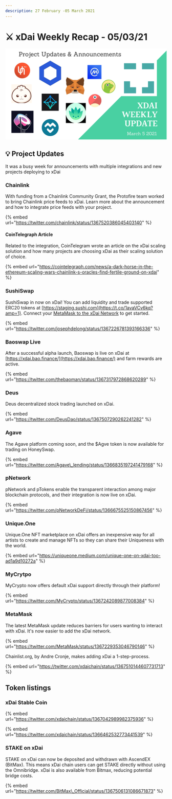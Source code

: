 ```yaml
---
description: 27 February -05 March 2021
---
```


# ⚔️ xDai Weekly Recap - 05/03/21

![](../../../../.gitbook/assets/green-and-black-modern-sales-marketing-presentation%20%2835%29.png)

## ​​💡 Project Updates <a id="project-updates"></a>

It was a busy week for announcements with multiple integrations and new projects deploying to xDai‌

### Chainlink  <a id="colony-soft-launch"></a>

‌With funding from a Chainlink Community Grant, the Protofire team worked to bring Chainlink price feeds to xDai. Learn more about the announcement and how to integrate price feeds with your project.

{% embed url="https://twitter.com/chainlink/status/1367520386045403140" %}

#### CoinTelegraph Article

Related to the integration, CoinTelegram wrote an article on the xDai scaling solution and how many projects are choosing xDai as their scaling solution of choice.

{% embed url="https://cointelegraph.com/news/a-dark-horse-in-the-ethereum-scaling-wars-chainlink-s-oracles-find-fertile-ground-on-xdai‌" %}

### SushiSwap <a id="baoswap-alpha"></a>

SushiSwap in now on xDai! You can add liquidity and trade supported ERC20 tokens at [https://staging.sushi.com](https://t.co/1avaVCv6kq?amp=1). Connect your [MetaMask to the xDai Network](../../../../for-users/wallets/metamask/metamask-setup.md) to get started.

{% embed url="https://twitter.com/josephdelong/status/1367226781393166336" %}

### Baoswap Live <a id="baoswap-alpha"></a>

After a successful alpha launch, Baoswap is live on xDai at [https://xdai.bao.finance/](https://xdai.bao.finance/) and farm rewards are active.

{% embed url="https://twitter.com/thebaoman/status/1367317972868620289‌" %}

### Deus <a id="origin-trail-staking"></a>

Deus decentralized stock trading launched on xDai.

{% embed url="https://twitter.com/DeusDao/status/1367507290262241282" %}

### Agave <a id="origin-trail-staking"></a>

The Agave platform coming soon, and the $Agve token is now available for trading on HoneySwap.

{% embed url="https://twitter.com/Agave\_lending/status/1366835197241479168" %}

### pNetwork <a id="unicrypt-lockers-and-token-launchpad"></a>

pNetwork and pTokens enable the transparent interaction among major blockchain protocols, and their integration is now live on xDai.

{% embed url="https://twitter.com/pNetworkDeFi/status/1366675525150867456" %}

### Unique.One

Unique.One NFT marketplace on xDai offers an inexpensive way for all artists to create and manage NFTs so they can share their Uniqueness with the world. 

{% embed url="https://uniqueone.medium.com/unique-one-on-xdai-too-ad1a9d10272a" %}

### MyCrytpo

MyCrypto now offers default xDai support directly through their platform!

{% embed url="https://twitter.com/MyCrypto/status/1367242089877008384" %}

### MetaMask

The latest MetaMask update reduces barriers for users wanting to interact with xDai. It's now easier to add the xDai network. 

{% embed url="https://twitter.com/MetaMask/status/1367229353046790146" %}

Chainlist.org, by Andre Cronje, makes adding xDai a 1-step-process.

{% embed url="https://twitter.com/xdaichain/status/1367510144607731713" %}

## Token listings

### xDai Stable Coin

{% embed url="https://twitter.com/xdaichain/status/1367042989982375936" %}

{% embed url="https://twitter.com/xdaichain/status/1366462532773441539" %}

### STAKE on xDai

STAKE on xDai can now be deposited and withdrawn with AscendEX \(BitMax\). This means xDai chain users can get STAKE directly without using the Omnibridge. xDai is also available from Bitmax, reducing potential bridge costs.

{% embed url="https://twitter.com/BitMax\_Official/status/1367506131086671873" %}

‌

###  <a id="omen-xdai-airdrop"></a>

‌

‌

### ‌ <a id="unifty-bridge"></a>

###  <a id="nifty-chess"></a>

​  


